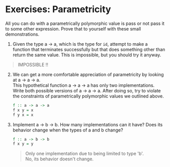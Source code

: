 # Exercises: Parametricity

All you can do with a parametrically polymorphic value is pass or not pass it to some other expression. Prove that to yourself with these small demonstrations.  

1. Given the type a -> a, which is the type for `id`, attempt to make a function that terminates successfully but that does something other than return the same value. This is impossible, but you should try it anyway.  

> IMPOSSIBLE !!

2. We can get a more comfortable appreciation of parametricity by looking at a -> a -> a.  
This hypothetical function a -> a -> a has only two implementations.  
Write both possible versions of a -> a -> a. After doing so, try to violate the constraints of parametrically polymorphic values we outlined above.

    ```hs
    f :: a -> a -> a
    f x y = x
    f y x = x
    ```

3. Implement a -> b -> b. How many implementations can it have? Does its behavior change when the types of a and b change?

    ```hs
    f :: a -> b -> b
    f x y = y
    ```
    > Only one implementation due to being limited to type 'b'.  
    > No, its behavior doesn't change.